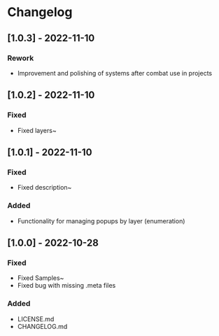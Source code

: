 # Changelog

## [1.0.3] - 2022-11-10
### Rework
- Improvement and polishing of systems after combat use in projects

## [1.0.2] - 2022-11-10
### Fixed
- Fixed layers~

## [1.0.1] - 2022-11-10
### Fixed
- Fixed description~
### Added
- Functionality for managing popups by layer (enumeration)

## [1.0.0] - 2022-10-28
### Fixed
- Fixed Samples~
- Fixed bug with missing .meta files
### Added
- LICENSE.md
- CHANGELOG.md